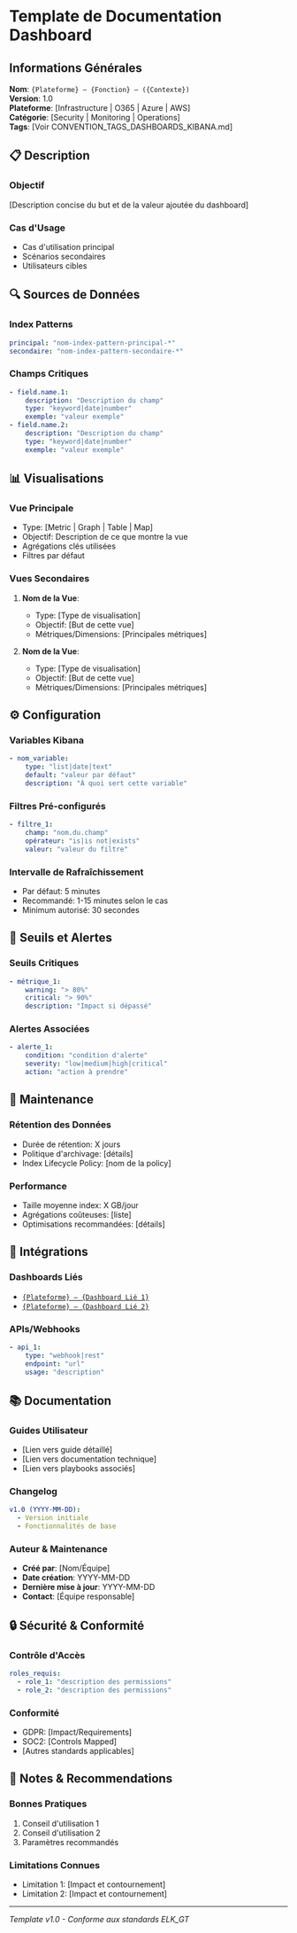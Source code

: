 # Template de Documentation Dashboard

## Informations Générales

**Nom**: `{Plateforme} – {Fonction} – ({Contexte})`  
**Version**: 1.0  
**Plateforme**: [Infrastructure | O365 | Azure | AWS]  
**Catégorie**: [Security | Monitoring | Operations]  
**Tags**: [Voir CONVENTION_TAGS_DASHBOARDS_KIBANA.md]

## 📋 Description

### Objectif

[Description concise du but et de la valeur ajoutée du dashboard]

### Cas d'Usage

- Cas d'utilisation principal
- Scénarios secondaires
- Utilisateurs cibles

## 🔍 Sources de Données

### Index Patterns

```yaml
principal: "nom-index-pattern-principal-*"
secondaire: "nom-index-pattern-secondaire-*"
```

### Champs Critiques

```yaml
- field.name.1:
    description: "Description du champ"
    type: "keyword|date|number"
    exemple: "valeur exemple"
- field.name.2:
    description: "Description du champ"
    type: "keyword|date|number"
    exemple: "valeur exemple"
```

## 📊 Visualisations

### Vue Principale

- Type: [Metric | Graph | Table | Map]
- Objectif: Description de ce que montre la vue
- Agrégations clés utilisées
- Filtres par défaut

### Vues Secondaires

1. **Nom de la Vue**:
   
   - Type: [Type de visualisation]
   - Objectif: [But de cette vue]
   - Métriques/Dimensions: [Principales métriques]

2. **Nom de la Vue**:
   
   - Type: [Type de visualisation]
   - Objectif: [But de cette vue]
   - Métriques/Dimensions: [Principales métriques]

## ⚙️ Configuration

### Variables Kibana

```yaml
- nom_variable:
    type: "list|date|text"
    default: "valeur par défaut"
    description: "À quoi sert cette variable"
```

### Filtres Pré-configurés

```yaml
- filtre_1:
    champ: "nom.du.champ"
    opérateur: "is|is not|exists"
    valeur: "valeur du filtre"
```

### Intervalle de Rafraîchissement

- Par défaut: 5 minutes
- Recommandé: 1-15 minutes selon le cas
- Minimum autorisé: 30 secondes

## 🎯 Seuils et Alertes

### Seuils Critiques

```yaml
- métrique_1:
    warning: "> 80%"
    critical: "> 90%"
    description: "Impact si dépassé"
```

### Alertes Associées

```yaml
- alerte_1:
    condition: "condition d'alerte"
    severity: "low|medium|high|critical"
    action: "action à prendre"
```

## 📝 Maintenance

### Rétention des Données

- Durée de rétention: X jours
- Politique d'archivage: [détails]
- Index Lifecycle Policy: [nom de la policy]

### Performance

- Taille moyenne index: X GB/jour
- Agrégations coûteuses: [liste]
- Optimisations recommandées: [détails]

## 🔗 Intégrations

### Dashboards Liés

- [`{Plateforme} – {Dashboard Lié 1}`](lien)
- [`{Plateforme} – {Dashboard Lié 2}`](lien)

### APIs/Webhooks

```yaml
- api_1:
    type: "webhook|rest"
    endpoint: "url"
    usage: "description"
```

## 📚 Documentation

### Guides Utilisateur

- [Lien vers guide détaillé]
- [Lien vers documentation technique]
- [Lien vers playbooks associés]

### Changelog

```yaml
v1.0 (YYYY-MM-DD):
  - Version initiale
  - Fonctionnalités de base
```

### Auteur & Maintenance

- **Créé par**: [Nom/Équipe]
- **Date création**: YYYY-MM-DD
- **Dernière mise à jour**: YYYY-MM-DD
- **Contact**: [Équipe responsable]

## 🔒 Sécurité & Conformité

### Contrôle d'Accès

```yaml
roles_requis:
  - role_1: "description des permissions"
  - role_2: "description des permissions"
```

### Conformité

- GDPR: [Impact/Requirements]
- SOC2: [Controls Mapped]
- [Autres standards applicables]

## 💭 Notes & Recommendations

### Bonnes Pratiques

1. Conseil d'utilisation 1
2. Conseil d'utilisation 2
3. Paramètres recommandés

### Limitations Connues

- Limitation 1: [Impact et contournement]
- Limitation 2: [Impact et contournement]

---

_Template v1.0 - Conforme aux standards ELK_GT_
